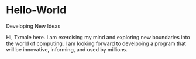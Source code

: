 # Hello-World
Developing New Ideas
<p>
  Hi, Txmale here.
I am exercising my mind and exploring new boundaries into the world of computing. I am looking forward to develpoing a program that will be innovative, informing, and used by millions.</p>
